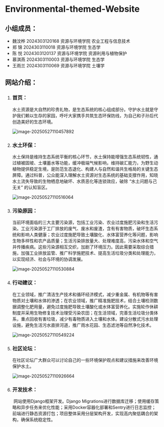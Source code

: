# Environmental-themed-Website

## 小组成员：

- 魏汶桦  2024303120168  资源与环境学院  农业工程与信息技术
- 郑    锦  2024303110018  资源与环境学院  生态学
- 陈    悦  2024303120137  资源与环境学院  资源利用与植物保护
- 慕淇燕  2024303110003  资源与环境学院  生态学
- 王雨兰  2024303110069  资源与环境学院  土壤学

## 网站介绍：

1. ### 首页：

   ​        水土资源是大自然的珍贵礼物，是生态系统的核心组成部分。守护水土就是守护我们赖以生存的家园，呼吁大家携手共筑生态环保防线，为自己和子孙后代创造美好的生态环境。

   ![image-20250527110457892](C:\Users\Mayn\AppData\Roaming\Typora\typora-user-images\image-20250527110457892.png)

2. ### 水土环保：

   ​        水土保持是维持生态系统平衡的核心环节，水土保持能增强生态系统韧性，通过植被固坡、土壤蓄水等功能，缓冲极端气候影响，维持碳汇能力，为野生动植物提供稳定生境，是防范生态退化、构建人与自然和谐共生格局的关键生态屏障。通过科普，公众能深入理解水土资源对生态系统的基础支撑作用，知晓水土流失导致的生物栖息地破坏、水质恶化等连锁效应，破除 “水土问题与己无关” 的认知盲区。

   ![image-20250527110516064](C:\Users\Mayn\AppData\Roaming\Typora\typora-user-images\image-20250527110516064.png)

3. ### 污染原因：

   ​        当前环境面临的三大主要污染源，包括工业污染、农业过度施肥污染和生活污染。工业污染源于工厂排放的废气、废水和废渣，含有有害物质，破坏生态系统和影响人类健康；农业过度施肥导致土壤酸化、水体富营养化等问题，影响生物多样性和农产品质量；生活污染排放量大、处理难度高，污染水体和空气并传播疾病。这些污染源相互交织，加剧了环境压力。因此需要采取综合措施，加强工业排放监管、推广科学施肥技术、提高生活垃圾分类和处理能力，以实现经济、社会与环境的协调发展。

   ![image-20250527110530884](C:\Users\Mayn\AppData\Roaming\Typora\typora-user-images\image-20250527110530884.png)

4. ### 行动建议：

   ​        在工业领域，推广清洁生产技术和循环经济模式，减少重金属、有机物等有害物质对土壤和水体的渗透；在农业领域，推广精准施肥技术，结合土壤检测数据调整化肥用量，避免过度施肥导致土壤酸化或水体富营养化。实施轮作休耕制度并采用生物修复技术治理受污染农田；在生活领域，完善生活垃圾分类体系，重点回收有害垃圾，减少有毒物质进入土壤和水体。建设分散式污水处理设施，避免生活污水直排河道，推广雨水花园、生态滤池等自然净化技术。

   ![image-20250527110549224](C:\Users\Mayn\AppData\Roaming\Typora\typora-user-images\image-20250527110549224.png)

5. ### 社区论坛：

   ​        在社区论坛广大群众可以讨论自己的一些环境保护观点和建议措施来改善环境保护水土。

   ![image-20250527110926664](C:\Users\Mayn\AppData\Roaming\Typora\typora-user-images\image-20250527110926664.png)

6. ### 开发技术：

   ​        网站使用Django框架开发。Django Migrations进行数据库迁移；使用缓存策略和异步任务来优化性能；采用Docker容器化部署和Sentry进行日志监控；前端进行静态资源打包；项目整体采用分层架构开发，实现高内聚低耦合的架构，确保系统稳定性。



